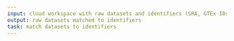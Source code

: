 ```yaml
---
input: cloud workspace with raw datasets and identifiers (SRA, GTEx IDs, etc)
output: raw datasets matched to identifiers
task: match datasets to identifiers
---
```

